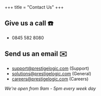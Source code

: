 +++
title =  "Contact Us"
+++


## Give us a call :telephone:

 - 0845 582 8080

## Send us an email :envelope:

 - support@prestigelogic.com (Support)
 - solutions@prestigelogic.com (General)
 - careers@prestigelogic.com (Careers)

*We're open from 9am - 5pm every week day*
